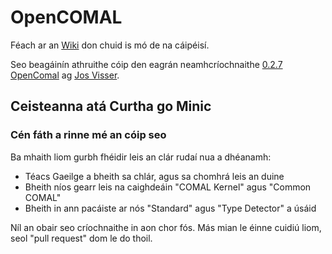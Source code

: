 # OpenCOMAL

Féach ar an [Wiki](https://github.com/poldy/OpenCOMAL/wiki)
don chuid is mó de na cáipéisí.

Seo beagáinín athruithe cóip den eagrán neamhcríochnaithe
[0.2.7](http://www.josvisser.nl/opencomal/opencomal-0.2.7-pre1-work.tar.gz)
[OpenComal](http://www.josvisser.nl/opencomal)
ag [Jos Visser](http://www.josvisser.nl/).

## Ceisteanna atá Curtha go Minic

### Cén fáth a rinne mé an cóip seo



Ba mhaith liom gurbh fhéidir leis an clár rudaí nua a dhéanamh:
- Téacs Gaeilge a bheith sa chlár, agus sa chomhrá leis an duine
- Bheith níos gearr leis na caighdeáin "COMAL Kernel" agus "Common COMAL"
- Bheith in ann pacáiste ar nós "Standard" agus "Type Detector" a úsáid

Níl an obair seo críochnaithe in aon chor fós. Más mian le éinne cuidiú
liom, seol "pull request" dom le do thoil.


